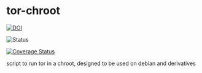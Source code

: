 tor-chroot
==========

[![DOI](https://zenodo.org/badge/4102/sinfallas/tor-chroot.svg)](https://zenodo.org/badge/latestdoi/4102/sinfallas/tor-chroot)

![Status](https://api.travis-ci.org/sinfallas/tor-chroot.svg) 

[![Coverage Status](https://coveralls.io/repos/sinfallas/tor-chroot/badge.svg?branch=master&service=github)](https://coveralls.io/github/sinfallas/tor-chroot?branch=master)

script to run tor in a chroot, designed to be used on debian and derivatives
